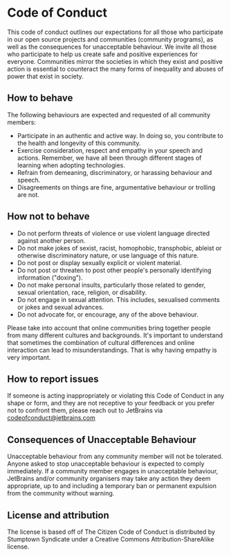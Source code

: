 # Code of Conduct

This code of conduct outlines our expectations for all those who participate in our open source projects and communities (community programs), as well as the consequences for unacceptable behaviour. We invite all those who participate to help us create safe and positive experiences for everyone. Communities mirror the societies in which they exist and positive action is essential to counteract the many forms of inequality and abuses of power that exist in society.

## How to behave

The following behaviours are expected and requested of all community members:

-   Participate in an authentic and active way. In doing so, you contribute to the health and longevity of this community.
-   Exercise consideration, respect and empathy in your speech and actions. Remember, we have all been through different stages of learning when adopting technologies.
-   Refrain from demeaning, discriminatory, or harassing behaviour and speech.
-   Disagreements on things are fine, argumentative behaviour or trolling are not.

## How not to behave

-   Do not perform threats of violence or use violent language directed against another person.
-   Do not make jokes of sexist, racist, homophobic, transphobic, ableist or otherwise discriminatory nature, or use language of this nature.
-   Do not post or display sexually explicit or violent material.
-   Do not post or threaten to post other people's personally identifying information ("doxing").
-   Do not make personal insults, particularly those related to gender, sexual orientation, race, religion, or disability.
-   Do not engage in sexual attention. This includes, sexualised comments or jokes and sexual advances.
-   Do not advocate for, or encourage, any of the above behaviour.

Please take into account that online communities bring together people from many different cultures and backgrounds. It's important to understand that sometimes the combination of cultural differences and online interaction can lead to misunderstandings. That is why having empathy is very important.

## How to report issues

If someone is acting inappropriately or violating this Code of Conduct in any shape or form, and they are not receptive to your feedback or you prefer not to confront them, please reach out to JetBrains via <codeofconduct@jetbrains.com>

## Consequences of Unacceptable Behaviour

Unacceptable behaviour from any community member will not be tolerated. Anyone asked to stop unacceptable behaviour is expected to comply immediately. If a community member engages in unacceptable behaviour, JetBrains and/or community organisers may take any action they deem appropriate, up to and including a temporary ban or permanent expulsion from the community without warning.

## License and attribution

The license is based off of The Citizen Code of Conduct is distributed by Stumptown Syndicate under a Creative Commons Attribution-ShareAlike license.